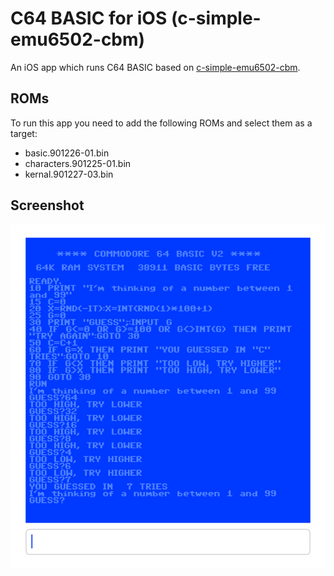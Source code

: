 # C64 BASIC for iOS (c-simple-emu6502-cbm)

An iOS app which runs C64 BASIC based on [c-simple-emu6502-cbm](https://github.com/davervw/c-simple-emu6502-cbm).

## ROMs

To run this app you need to add the following ROMs and select them as a target:

- basic.901226-01.bin
- characters.901225-01.bin
- kernal.901227-03.bin

## Screenshot

![screenshot](screenshot.png)
